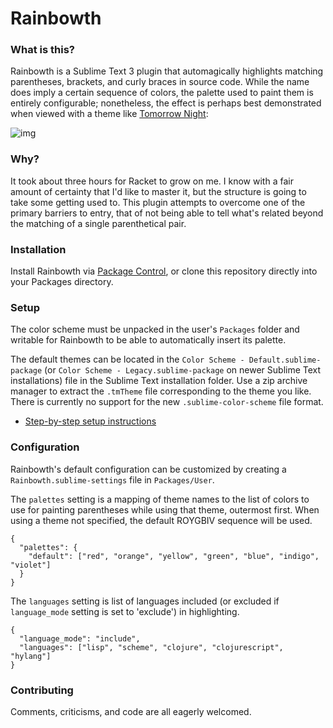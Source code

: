 Rainbowth
=========

### What is this?

Rainbowth is a Sublime Text 3 plugin that automagically highlights matching parentheses, brackets, and curly braces in source code. While the name does imply a certain sequence of colors, the palette used to paint them is entirely configurable; nonetheless, the effect is perhaps best demonstrated when viewed with a theme like [Tomorrow Night](https://github.com/chriskempson/tomorrow-theme/tree/master/textmate):

![img](http://i.imgur.com/ja50Z.png)

### Why?

It took about three hours for Racket to grow on me. I know with a fair amount of certainty that I'd like to master it, but the structure is going to take some getting used to. This plugin attempts to overcome one of the primary barriers to entry, that of not being able to tell what's related beyond the matching of a single parenthetical pair.

### Installation

Install Rainbowth via [Package Control](https://packagecontrol.io/packages/Rainbowth), or clone this repository directly into your Packages directory.

### Setup

The color scheme must be unpacked in the user's `Packages` folder and writable for Rainbowth to be able to automatically insert its palette.

The default themes can be located in the `Color Scheme - Default.sublime-package` (or `Color Scheme - Legacy.sublime-package` on newer Sublime Text installations) file in the Sublime Text installation folder. Use a zip archive manager to extract the `.tmTheme` file corresponding to the theme you like. There is currently no support for the new `.sublime-color-scheme` file format.

* [Step-by-step setup instructions](Setup-Instructions.md)

### Configuration

Rainbowth's default configuration can be customized by creating a `Rainbowth.sublime-settings` file in `Packages/User`. 

The `palettes` setting is a mapping of theme names to the list of colors to use for painting parentheses while using that theme, outermost first. When using a theme not specified, the default ROYGBIV sequence will be used.

```
{
  "palettes": {
    "default": ["red", "orange", "yellow", "green", "blue", "indigo", "violet"]
  }
}
```

The `languages` setting is list of languages included (or excluded if `language_mode` setting is set to 'exclude') in highlighting.

```
{
  "language_mode": "include",
  "languages": ["lisp", "scheme", "clojure", "clojurescript", "hylang"]
}
```

### Contributing

Comments, criticisms, and code are all eagerly welcomed.
